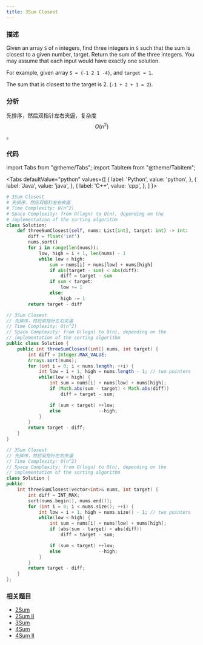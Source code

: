 ```yaml
---
title: 3Sum Closest
---
```


### 描述

Given an array `S` of `n` integers, find three integers in `S` such that the sum is closest to a given number, target. Return the sum of the three integers. You may assume that each input would have exactly one solution.

For example, given array `S = {-1 2 1 -4}`, and `target = 1`.

The sum that is closest to the target is 2. (`-1 + 2 + 1 = 2`).

### 分析

先排序，然后双指针左右夹逼，复杂度 $$O(n^2)$$。

### 代码

import Tabs from "@theme/Tabs";
import TabItem from "@theme/TabItem";

<Tabs
defaultValue="python"
values={[
{ label: 'Python', value: 'python', },
{ label: 'Java', value: 'java', },
{ label: 'C++', value: 'cpp', },
]
}>
<TabItem value="python">

```python
# 3Sum Closest
# 先排序，然后双指针左右夹逼
# Time Complexity: O(n^2)
# Space Complexity: from O(logn) to O(n), depending on the
# implementation of the sorting algorithm
class Solution:
    def threeSumClosest(self, nums: List[int], target: int) -> int:
        diff = float('inf')
        nums.sort()
        for i in range(len(nums)):
            low, high = i + 1, len(nums) - 1
            while low < high:
                sum = nums[i] + nums[low] + nums[high]
                if abs(target - sum) < abs(diff):
                    diff = target - sum
                if sum < target:
                    low += 1
                else:
                    high -= 1
        return target - diff
```

</TabItem>
<TabItem value="java">

```java
// 3Sum Closest
// 先排序，然后双指针左右夹逼
// Time Complexity: O(n^2)
// Space Complexity: from O(logn) to O(n), depending on the
// implementation of the sorting algorithm
public class Solution {
    public int threeSumClosest(int[] nums, int target) {
        int diff = Integer.MAX_VALUE;
        Arrays.sort(nums);
        for (int i = 0; i < nums.length; ++i) {
            int low = i + 1, high = nums.length - 1; // two pointers
            while(low < high) {
                int sum = nums[i] + nums[low] + nums[high];
                if (Math.abs(sum - target) < Math.abs(diff))
                    diff = target - sum;

                if (sum < target) ++low;
                else              --high;
            }
        }
        return target - diff;
    }
}
```

</TabItem>
<TabItem value="cpp">

```cpp
// 3Sum Closest
// 先排序，然后双指针左右夹逼
// Time Complexity: O(n^2)
// Space Complexity: from O(logn) to O(n), depending on the
// implementation of the sorting algorithm
class Solution {
public:
    int threeSumClosest(vector<int>& nums, int target) {
        int diff = INT_MAX;
        sort(nums.begin(), nums.end());
        for (int i = 0; i < nums.size(); ++i) {
            int low = i + 1, high = nums.size() - 1; // two pointers
            while(low < high) {
                int sum = nums[i] + nums[low] + nums[high];
                if (abs(sum - target) < abs(diff))
                    diff = target - sum;

                if (sum < target) ++low;
                else              --high;
            }
        }
        return target - diff;
    }
};
```

</TabItem>
</Tabs>

### 相关题目

- [2Sum](../array/two-sum.md)
- [2Sum II](two-sum-ii-input-array-is-sorted.md)
- [3Sum](3sum.md)
- [4Sum](4sum.md)
- [4Sum II](../array/4sum-ii.md)

